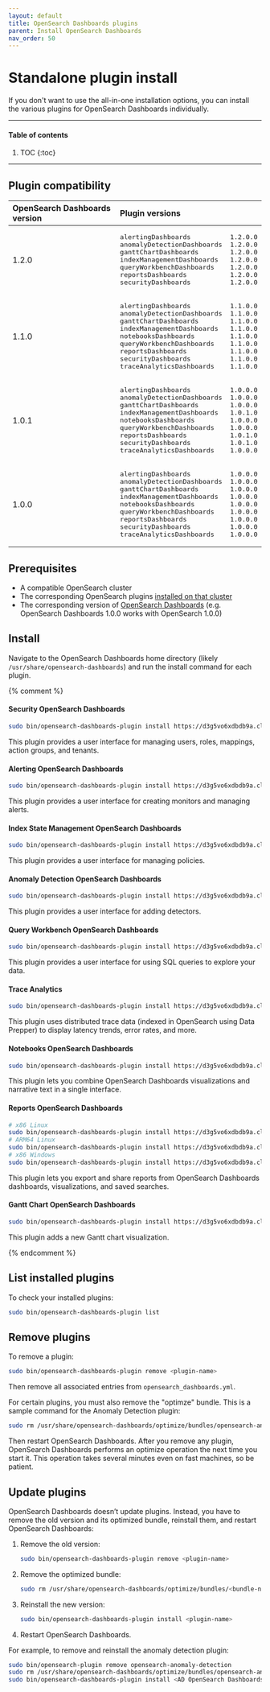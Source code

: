 ```yaml
---
layout: default
title: OpenSearch Dashboards plugins
parent: Install OpenSearch Dashboards
nav_order: 50
---
```


# Standalone plugin install

If you don't want to use the all-in-one installation options, you can install the various plugins for OpenSearch Dashboards individually.

---

#### Table of contents
1. TOC
{:toc}


---

## Plugin compatibility

<table>
  <thead style="text-align: left">
    <tr>
      <th>OpenSearch Dashboards version</th>
      <th>Plugin versions</th>
    </tr>
  </thead>
  <tbody>
  <tr>
  <td>1.2.0</td>
  <td>
  <pre>alertingDashboards          1.2.0.0
anomalyDetectionDashboards  1.2.0.0
ganttChartDashboards        1.2.0.0
indexManagementDashboards   1.2.0.0
queryWorkbenchDashboards    1.2.0.0
reportsDashboards           1.2.0.0
securityDashboards          1.2.0.0
</pre>
  </td>
  </tr>
  <tr>
    <td>1.1.0</td>
    <td>
      <pre>alertingDashboards          1.1.0.0
anomalyDetectionDashboards  1.1.0.0
ganttChartDashboards        1.1.0.0
indexManagementDashboards   1.1.0.0
notebooksDashboards         1.1.0.0
queryWorkbenchDashboards    1.1.0.0
reportsDashboards           1.1.0.0
securityDashboards          1.1.0.0
traceAnalyticsDashboards    1.1.0.0
</pre>
    </td>
  </tr>
  <tr>
    <td>1.0.1</td>
    <td>
      <pre>alertingDashboards          1.0.0.0
anomalyDetectionDashboards  1.0.0.0
ganttChartDashboards        1.0.0.0
indexManagementDashboards   1.0.1.0
notebooksDashboards         1.0.0.0
queryWorkbenchDashboards    1.0.0.0
reportsDashboards           1.0.1.0
securityDashboards          1.0.1.0
traceAnalyticsDashboards    1.0.0.0
</pre>
    </td>
  </tr>
  <tr>
    <td>1.0.0</td>
    <td>
      <pre>alertingDashboards          1.0.0.0
anomalyDetectionDashboards  1.0.0.0
ganttChartDashboards        1.0.0.0
indexManagementDashboards   1.0.0.0
notebooksDashboards         1.0.0.0
queryWorkbenchDashboards    1.0.0.0
reportsDashboards           1.0.0.0
securityDashboards          1.0.0.0
traceAnalyticsDashboards    1.0.0.0
</pre>
    </td>
  </tr>
  </tbody>
</table>


## Prerequisites

- A compatible OpenSearch cluster
- The corresponding OpenSearch plugins [installed on that cluster]({{site.url}}{{site.baseurl}}/opensearch/install/plugins/)
- The corresponding version of [OpenSearch Dashboards]({{site.url}}{{site.baseurl}}/) (e.g. OpenSearch Dashboards 1.0.0 works with OpenSearch 1.0.0)


## Install

Navigate to the OpenSearch Dashboards home directory (likely `/usr/share/opensearch-dashboards`) and run the install command for each plugin.

{% comment %}

#### Security OpenSearch Dashboards

```bash
sudo bin/opensearch-dashboards-plugin install https://d3g5vo6xdbdb9a.cloudfront.net/downloads/opensearch-dashboards-plugins/opensearch-security/opensearchSecurityOpenSearch Dashboards-{{site.opensearch_major_minor_version}}.0.1.zip
```

This plugin provides a user interface for managing users, roles, mappings, action groups, and tenants.


#### Alerting OpenSearch Dashboards

```bash
sudo bin/opensearch-dashboards-plugin install https://d3g5vo6xdbdb9a.cloudfront.net/downloads/opensearch-dashboards-plugins/opensearch-alerting/opensearchAlertingOpenSearch Dashboards-{{site.opensearch_major_minor_version}}.0.0.zip
```

This plugin provides a user interface for creating monitors and managing alerts.


#### Index State Management OpenSearch Dashboards

```bash
sudo bin/opensearch-dashboards-plugin install https://d3g5vo6xdbdb9a.cloudfront.net/downloads/opensearch-dashboards-plugins/opensearch-index-management/opensearchIndexManagementOpenSearch Dashboards-{{site.opensearch_major_minor_version}}.0.1.zip
```

This plugin provides a user interface for managing policies.


#### Anomaly Detection OpenSearch Dashboards

```bash
sudo bin/opensearch-dashboards-plugin install https://d3g5vo6xdbdb9a.cloudfront.net/downloads/opensearch-dashboards-plugins/opensearch-anomaly-detection/opensearchAnomalyDetectionOpenSearch Dashboards-{{site.opensearch_major_minor_version}}.0.0.zip
```

This plugin provides a user interface for adding detectors.


#### Query Workbench OpenSearch Dashboards

```bash
sudo bin/opensearch-dashboards-plugin install https://d3g5vo6xdbdb9a.cloudfront.net/downloads/opensearch-dashboards-plugins/opensearch-query-workbench/opensearchQueryWorkbenchOpenSearch Dashboards-{{site.opensearch_major_minor_version}}.0.0.zip
```

This plugin provides a user interface for using SQL queries to explore your data.


#### Trace Analytics

```bash
sudo bin/opensearch-dashboards-plugin install https://d3g5vo6xdbdb9a.cloudfront.net/downloads/opensearch-dashboards-plugins/opensearch-trace-analytics/opensearchTraceAnalyticsOpenSearch Dashboards-{{site.opensearch_major_minor_version}}.2.0.zip
```

This plugin uses distributed trace data (indexed in OpenSearch using Data Prepper) to display latency trends, error rates, and more.


#### Notebooks OpenSearch Dashboards

```bash
sudo bin/opensearch-dashboards-plugin install https://d3g5vo6xdbdb9a.cloudfront.net/downloads/opensearch-dashboards-plugins/opensearch-notebooks/opensearchNotebooksOpenSearch Dashboards-{{site.opensearch_major_minor_version}}.2.0.zip
```

This plugin lets you combine OpenSearch Dashboards visualizations and narrative text in a single interface.


#### Reports OpenSearch Dashboards

```bash
# x86 Linux
sudo bin/opensearch-dashboards-plugin install https://d3g5vo6xdbdb9a.cloudfront.net/downloads/opensearch-dashboards-plugins/opensearch-reports/linux/x64/opensearchReportsOpenSearch Dashboards-{{site.opensearch_major_minor_version}}.2.0-linux-x64.zip
# ARM64 Linux
sudo bin/opensearch-dashboards-plugin install https://d3g5vo6xdbdb9a.cloudfront.net/downloads/opensearch-dashboards-plugins/opensearch-reports/linux/arm64/opensearchReportsOpenSearch Dashboards-{{site.opensearch_major_minor_version}}.2.0-linux-arm64.zip
# x86 Windows
sudo bin/opensearch-dashboards-plugin install https://d3g5vo6xdbdb9a.cloudfront.net/downloads/opensearch-dashboards-plugins/opensearch-reports/windows/x64/opensearchReportsOpenSearch Dashboards-{{site.opensearch_major_minor_version}}.2.0-windows-x64.zip
```

This plugin lets you export and share reports from OpenSearch Dashboards dashboards, visualizations, and saved searches.


#### Gantt Chart OpenSearch Dashboards

```bash
sudo bin/opensearch-dashboards-plugin install https://d3g5vo6xdbdb9a.cloudfront.net/downloads/opensearch-dashboards-plugins/opensearch-gantt-chart/opensearchGanttChartOpenSearch Dashboards-{{site.opensearch_major_minor_version}}.0.0.zip
```

This plugin adds a new Gantt chart visualization.

{% endcomment %}

## List installed plugins

To check your installed plugins:

```bash
sudo bin/opensearch-dashboards-plugin list
```


## Remove plugins

To remove a plugin:

```bash
sudo bin/opensearch-dashboards-plugin remove <plugin-name>
```

Then remove all associated entries from `opensearch_dashboards.yml`.

For certain plugins, you must also remove the "optimze" bundle. This is a sample command for the Anomaly Detection plugin:

```bash
sudo rm /usr/share/opensearch-dashboards/optimize/bundles/opensearch-anomaly-detection-opensearch-dashboards.*
```

Then restart OpenSearch Dashboards. After you remove any plugin, OpenSearch Dashboards performs an optimize operation the next time you start it. This operation takes several minutes even on fast machines, so be patient.


## Update plugins

OpenSearch Dashboards doesn’t update plugins. Instead, you have to remove the old version and its optimized bundle, reinstall them, and restart OpenSearch Dashboards:

1. Remove the old version:

   ```bash
   sudo bin/opensearch-dashboards-plugin remove <plugin-name>
   ```

1. Remove the optimized bundle:

   ```bash
   sudo rm /usr/share/opensearch-dashboards/optimize/bundles/<bundle-name>
   ```

1. Reinstall the new version:

   ```bash
   sudo bin/opensearch-dashboards-plugin install <plugin-name>
   ```

1. Restart OpenSearch Dashboards.

For example, to remove and reinstall the anomaly detection plugin:

```bash
sudo bin/opensearch-plugin remove opensearch-anomaly-detection
sudo rm /usr/share/opensearch-dashboards/optimize/bundles/opensearch-anomaly-detection-opensearch-dashboards.*
sudo bin/opensearch-dashboards-plugin install <AD OpenSearch Dashboards plugin artifact URL>
```
